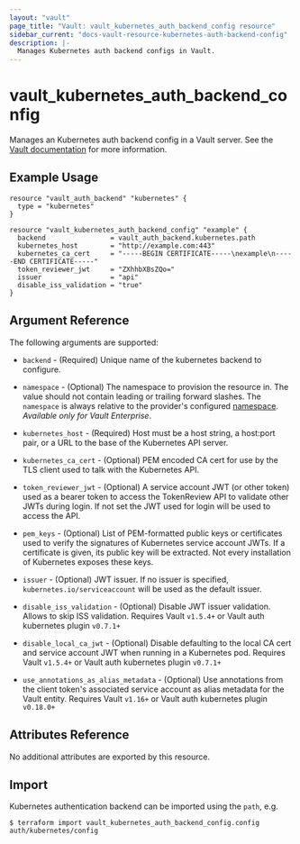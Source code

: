 ```yaml
---
layout: "vault"
page_title: "Vault: vault_kubernetes_auth_backend_config resource"
sidebar_current: "docs-vault-resource-kubernetes-auth-backend-config"
description: |-
  Manages Kubernetes auth backend configs in Vault.
---
```


# vault\_kubernetes\_auth\_backend\_config

Manages an Kubernetes auth backend config in a Vault server. See the [Vault
documentation](https://www.vaultproject.io/docs/auth/kubernetes.html) for more
information.

## Example Usage

```hcl
resource "vault_auth_backend" "kubernetes" {
  type = "kubernetes"
}

resource "vault_kubernetes_auth_backend_config" "example" {
  backend                = vault_auth_backend.kubernetes.path
  kubernetes_host        = "http://example.com:443"
  kubernetes_ca_cert     = "-----BEGIN CERTIFICATE-----\nexample\n-----END CERTIFICATE-----"
  token_reviewer_jwt     = "ZXhhbXBsZQo="
  issuer                 = "api"
  disable_iss_validation = "true"
}
```

## Argument Reference

The following arguments are supported:

* `backend` - (Required) Unique name of the kubernetes backend to configure.

* `namespace` - (Optional) The namespace to provision the resource in.
  The value should not contain leading or trailing forward slashes.
  The `namespace` is always relative to the provider's configured [namespace](../index.html#namespace).
   *Available only for Vault Enterprise*.

* `kubernetes_host` - (Required) Host must be a host string, a host:port pair, or a URL to the base of the Kubernetes API server.

* `kubernetes_ca_cert` - (Optional) PEM encoded CA cert for use by the TLS client used to talk with the Kubernetes API.

* `token_reviewer_jwt` - (Optional) A service account JWT (or other token) used as a bearer token to access the TokenReview API to validate other JWTs during login. If not set the JWT used for login will be used to access the API.

* `pem_keys` - (Optional) List of PEM-formatted public keys or certificates used to verify the signatures of Kubernetes service account JWTs. If a certificate is given, its public key will be extracted. Not every installation of Kubernetes exposes these keys.

* `issuer` - (Optional) JWT issuer. If no issuer is specified, `kubernetes.io/serviceaccount` will be used as the default issuer.

* `disable_iss_validation` - (Optional) Disable JWT issuer validation. Allows to skip ISS validation. Requires Vault `v1.5.4+` or Vault auth kubernetes plugin `v0.7.1+`

* `disable_local_ca_jwt` - (Optional) Disable defaulting to the local CA cert and service account JWT when running in a Kubernetes pod. Requires Vault `v1.5.4+` or Vault auth kubernetes plugin `v0.7.1+`

* `use_annotations_as_alias_metadata` - (Optional) Use annotations from the client token's associated service account as alias metadata for the Vault entity. Requires Vault `v1.16+` or Vault auth kubernetes plugin `v0.18.0+`


## Attributes Reference

No additional attributes are exported by this resource.

## Import

Kubernetes authentication backend can be imported using the `path`, e.g.

```
$ terraform import vault_kubernetes_auth_backend_config.config auth/kubernetes/config
```

